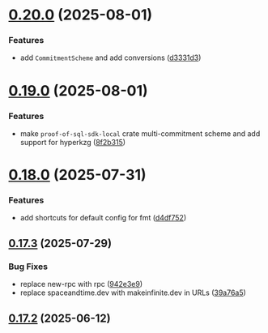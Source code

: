 # [0.20.0](https://github.com/spaceandtimefdn/sxt-proof-of-sql-sdk/compare/v0.19.0...v0.20.0) (2025-08-01)


### Features

* add `CommitmentScheme` and add conversions ([d3331d3](https://github.com/spaceandtimefdn/sxt-proof-of-sql-sdk/commit/d3331d323abaea5557668b5346d9287e25d20b6c))



# [0.19.0](https://github.com/spaceandtimefdn/sxt-proof-of-sql-sdk/compare/v0.18.0...v0.19.0) (2025-08-01)


### Features

* make `proof-of-sql-sdk-local` crate multi-commitment scheme and add support for hyperkzg ([8f2b315](https://github.com/spaceandtimefdn/sxt-proof-of-sql-sdk/commit/8f2b315a1f08186932010545de37e22dc41ea2f6))



# [0.18.0](https://github.com/spaceandtimefdn/sxt-proof-of-sql-sdk/compare/v0.17.3...v0.18.0) (2025-07-31)


### Features

* add shortcuts for default config for fmt ([d4df752](https://github.com/spaceandtimefdn/sxt-proof-of-sql-sdk/commit/d4df752dea71e8860a1919f74a42f7b7d4d96015))



## [0.17.3](https://github.com/spaceandtimefdn/sxt-proof-of-sql-sdk/compare/v0.17.2...v0.17.3) (2025-07-29)


### Bug Fixes

* replace new-rpc with rpc ([942e3e9](https://github.com/spaceandtimefdn/sxt-proof-of-sql-sdk/commit/942e3e98ae9c986730405cad04582e63ae9ffef1))
* replace spaceandtime.dev with makeinfinite.dev in URLs ([39a76a5](https://github.com/spaceandtimefdn/sxt-proof-of-sql-sdk/commit/39a76a5fc2c8e7d640da2c0a2bb15e670c23acb1))



## [0.17.2](https://github.com/spaceandtimefdn/sxt-proof-of-sql-sdk/compare/v0.17.1...v0.17.2) (2025-06-12)



